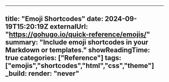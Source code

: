 
---
title: "Emoji Shortcodes"
date: 2024-09-19T15:20:19Z
externalUrl: "https://gohugo.io/quick-reference/emojis/"
summary: "Include emoji shortcodes in your Markdown or templates."
showReadingTime: true
categories: ["Reference"]
tags: ["emojis","shortcodes","html","css","theme"]
_build:
  render: "never"
---

